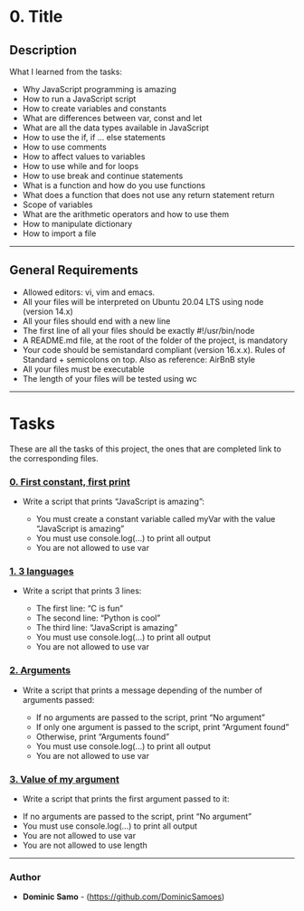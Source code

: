 # 0. Title

## Description

What I learned from the tasks:

* Why JavaScript programming is amazing
* How to run a JavaScript script
* How to create variables and constants
* What are differences between var, const and let
* What are all the data types available in JavaScript
* How to use the if, if ... else statements
* How to use comments
* How to affect values to variables
* How to use while and for loops
* How to use break and continue statements
* What is a function and how do you use functions
* What does a function that does not use any return statement return
* Scope of variables
* What are the arithmetic operators and how to use them
* How to manipulate dictionary
* How to import a file

---

## General Requirements
* Allowed editors: vi, vim and emacs.
* All your files will be interpreted on Ubuntu 20.04 LTS using node (version 14.x)
* All your files should end with a new line
* The first line of all your files should be exactly #!/usr/bin/node
* A README.md file, at the root of the folder of the project, is mandatory
* Your code should be semistandard compliant (version 16.x.x). Rules of Standard + semicolons on top. Also as reference: AirBnB style
* All your files must be executable
* The length of your files will be tested using wc
---

# Tasks

These are all the tasks of this project, the ones that are completed link to the corresponding files.

### [0. First constant, first print](./0-javascript_is_amazing.js)

* Write a script that prints “JavaScript is amazing”:

	- You must create a constant variable called myVar with the value “JavaScript is amazing”
	- You must use console.log(...) to print all output
	- You are not allowed to use var

### [1. 3 languages](./1-multi_languages.js)

* Write a script that prints 3 lines:

	- The first line: “C is fun”
	- The second line: “Python is cool”
	- The third line: “JavaScript is amazing”
	- You must use console.log(...) to print all output
	- You are not allowed to use var

### [2. Arguments](./2-arguments.js)

* Write a script that prints a message depending of the number of arguments passed:

	- If no arguments are passed to the script, print “No argument”
	- If only one argument is passed to the script, print “Argument found”
	- Otherwise, print “Arguments found”
	- You must use console.log(...) to print all output
	- You are not allowed to use var

### [3. Value of my argument](./3-value_argument.js)

* Write a script that prints the first argument passed to it:

 - If no arguments are passed to the script, print “No argument”
 - You must use console.log(...) to print all output
 - You are not allowed to use var
 - You are not allowed to use length



---

### Author
* **Dominic Samo** - (https://github.com/DominicSamoes)
